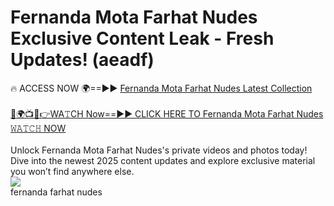 # Fernanda Mota Farhat Nudes Exclusive Content Leak - Fresh Updates! (aeadf)

🔥 ACCESS NOW 🌍==►► <a href="https://tinyurl.com/2mz8nhtm" rel="nofollow">Fernanda Mota Farhat Nudes Latest Collection</a>
<br><br>
[🔴🌍📺📱👉WA𝚃CH Now==►► CLICK HERE TO Fernanda Mota Farhat Nudes 𝚆𝙰𝚃𝙲𝙷 NOW](https://tinyurl.com/2mz8nhtm)
<br><br>
Unlock Fernanda Mota Farhat Nudes's private videos and photos today! Dive into the newest 2025 content updates and explore exclusive material you won’t find anywhere else.
<br>
<a href="https://tinyurl.com/2mz8nhtm" rel="nofollow" data-target="animated-image.originalLink"><img src="https://camo.githubusercontent.com/8a4f000d20f83aca3bf7ec5f350d767afa0574a8a352519fd8cfa583a6f93a33/68747470733a2f2f692e696d6775722e636f6d2f644a486b345a712e676966" data-canonical-src="https://i.imgur.com/dJHk4Zq.gif" style="max-width: 100%; display: inline-block;" data-target="animated-image.originalImage"></a>
<br>
fernanda farhat nudes
